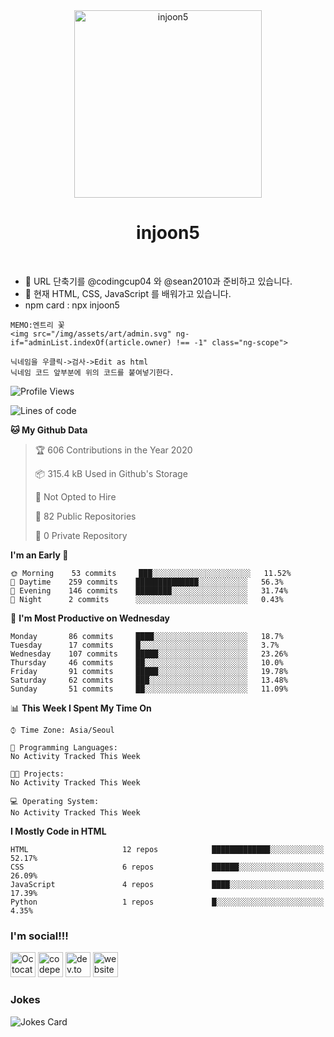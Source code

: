 <div align="center">
	<img width="300" height="300" src="https://avatars2.githubusercontent.com/u/52849281?s=1000&v=4 " alt="injoon5">
	<br>
	<p>
		<p>
			<sup>
				<h1 href="https://github.com/injoon5">injoon5</h1>
			</sup>
		</p>
		<br>
	</p>
</div>

- 🔭 URL  단축기를 @codingcup04 와 
     @sean2010과 준비하고 있습니다. <br>
- 🌱 현재 HTML, CSS, JavaScript 를 배워가고 있습니다.
- npm card : npx injoon5

```text
MEMO:엔트리 꽃
<img src="/img/assets/art/admin.svg" ng-if="adminList.indexOf(article.owner) !== -1" class="ng-scope">

닉네임을 우클릭->검사->Edit as html
닉네임 코드 앞부분에 위의 코드를 붙여넣기한다.
```

<!--START_SECTION:waka-->
![Profile Views](http://img.shields.io/badge/Profile%20Views-259-blue)

![Lines of code](https://img.shields.io/badge/From%20Hello%20World%20I%27ve%20Written-6.9%20million%20lines%20of%20code-blue)

**🐱 My Github Data** 

> 🏆 606 Contributions in the Year 2020
 > 
> 📦 315.4 kB Used in Github's Storage 
 > 
> 🚫 Not Opted to Hire
 > 
> 📜 82 Public Repositories
 > 
> 🔑 0 Private Repository 
 > 
**I'm an Early 🐤** 

```text
🌞 Morning    53 commits     ███░░░░░░░░░░░░░░░░░░░░░░   11.52% 
🌆 Daytime    259 commits    ██████████████░░░░░░░░░░░   56.3% 
🌃 Evening    146 commits    ████████░░░░░░░░░░░░░░░░░   31.74% 
🌙 Night      2 commits      ░░░░░░░░░░░░░░░░░░░░░░░░░   0.43%

```
📅 **I'm Most Productive on Wednesday** 

```text
Monday       86 commits     ████░░░░░░░░░░░░░░░░░░░░░   18.7% 
Tuesday      17 commits     █░░░░░░░░░░░░░░░░░░░░░░░░   3.7% 
Wednesday    107 commits    █████░░░░░░░░░░░░░░░░░░░░   23.26% 
Thursday     46 commits     ██░░░░░░░░░░░░░░░░░░░░░░░   10.0% 
Friday       91 commits     █████░░░░░░░░░░░░░░░░░░░░   19.78% 
Saturday     62 commits     ███░░░░░░░░░░░░░░░░░░░░░░   13.48% 
Sunday       51 commits     ██░░░░░░░░░░░░░░░░░░░░░░░   11.09%

```


📊 **This Week I Spent My Time On** 

```text
⌚︎ Time Zone: Asia/Seoul

💬 Programming Languages: 
No Activity Tracked This Week

🐱‍💻 Projects: 
No Activity Tracked This Week

💻 Operating System: 
No Activity Tracked This Week

```

**I Mostly Code in HTML** 

```text
HTML                     12 repos            █████████████░░░░░░░░░░░░   52.17% 
CSS                      6 repos             ██████░░░░░░░░░░░░░░░░░░░   26.09% 
JavaScript               4 repos             ████░░░░░░░░░░░░░░░░░░░░░   17.39% 
Python                   1 repos             █░░░░░░░░░░░░░░░░░░░░░░░░   4.35%

```



<!--END_SECTION:waka-->


### I'm social!!!

[<img src='https://github.githubassets.com/images/icons/emoji/octocat.png' alt='Octocat' height='40'>](https://github.com/injoon5)  [<img src='https://cdn.jsdelivr.net/npm/simple-icons@3.0.1/icons/codepen.svg' alt='codepen' height='40'>](https://codepen.io/injoon5)  [<img src='https://cdn.jsdelivr.net/npm/simple-icons@3.0.1/icons/dev-dot-to.svg' alt='dev.to' height='40'>](https://dev.to/injoon5)  [<img src='https://cdn.jsdelivr.net/npm/simple-icons@3.0.1/icons/icloud.svg' alt='website' height='40'>](http://injoon5.ga) <br>


### Jokes
![Jokes Card](https://readme-jokes.vercel.app/api)





 

